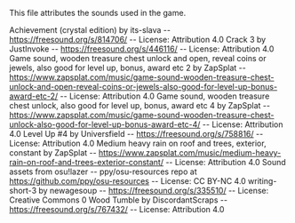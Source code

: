 This file attributes the sounds used in the game.

Achievement (crystal edition) by its-slava -- https://freesound.org/s/814706/ -- License: Attribution 4.0
Crack 3 by JustInvoke -- https://freesound.org/s/446116/ -- License: Attribution 4.0
Game sound, wooden treasure chest unlock and open, reveal coins or jewels, also good for level up, bonus, award etc 2 by ZapSplat -- https://www.zapsplat.com/music/game-sound-wooden-treasure-chest-unlock-and-open-reveal-coins-or-jewels-also-good-for-level-up-bonus-award-etc-2/ -- License: Attribution 4.0
Game sound, wooden treasure chest unlock, also good for level up, bonus, award etc 4 by ZapSplat -- https://www.zapsplat.com/music/game-sound-wooden-treasure-chest-unlock-also-good-for-level-up-bonus-award-etc-4/ -- License: Attribution 4.0
Level Up #4 by Universfield -- https://freesound.org/s/758816/ -- License: Attribution 4.0
Medium heavy rain on roof and trees, exterior, constant by ZapSplat -- https://www.zapsplat.com/music/medium-heavy-rain-on-roof-and-trees-exterior-constant/ -- License: Attribution 4.0
Sound assets from osu!lazer -- ppy/osu-resources repo at https://github.com/ppy/osu-resources -- License: CC BY-NC 4.0
writing-short-3 by newagesoup -- https://freesound.org/s/335510/ -- License: Creative Commons 0
Wood Tumble by DiscordantScraps -- https://freesound.org/s/767432/ -- License: Attribution 4.0